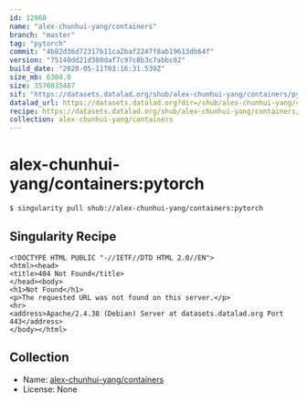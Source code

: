 ```yaml
---
id: 12960
name: "alex-chunhui-yang/containers"
branch: "master"
tag: "pytorch"
commit: "4b82d36d72317b11ca2baf2247f8ab19613db64f"
version: "75140dd21d380daf7c97c8b3c7abbc82"
build_date: "2020-05-11T03:16:31.539Z"
size_mb: 6304.0
size: 3570835487
sif: "https://datasets.datalad.org/shub/alex-chunhui-yang/containers/pytorch/2020-05-11-4b82d36d-75140dd2/75140dd21d380daf7c97c8b3c7abbc82.sif"
datalad_url: https://datasets.datalad.org?dir=/shub/alex-chunhui-yang/containers/pytorch/2020-05-11-4b82d36d-75140dd2/
recipe: https://datasets.datalad.org/shub/alex-chunhui-yang/containers/pytorch/2020-05-11-4b82d36d-75140dd2/Singularity
collection: alex-chunhui-yang/containers
---
```


# alex-chunhui-yang/containers:pytorch

```bash
$ singularity pull shub://alex-chunhui-yang/containers:pytorch
```

## Singularity Recipe

```singularity
<!DOCTYPE HTML PUBLIC "-//IETF//DTD HTML 2.0//EN">
<html><head>
<title>404 Not Found</title>
</head><body>
<h1>Not Found</h1>
<p>The requested URL was not found on this server.</p>
<hr>
<address>Apache/2.4.38 (Debian) Server at datasets.datalad.org Port 443</address>
</body></html>
```

## Collection

 - Name: [alex-chunhui-yang/containers](https://github.com/alex-chunhui-yang/containers)
 - License: None

